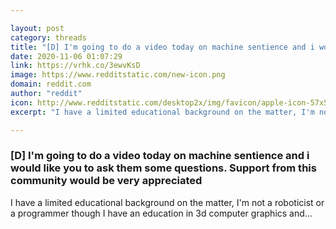 ```yaml
---

layout: post
category: threads
title: "[D] I'm going to do a video today on machine sentience and i would like you to ask them some questions. Support from this community would be very appreciated"
date: 2020-11-06 01:07:29
link: https://vrhk.co/3ewvKsD
image: https://www.redditstatic.com/new-icon.png
domain: reddit.com
author: "reddit"
icon: http://www.redditstatic.com/desktop2x/img/favicon/apple-icon-57x57.png
excerpt: "I have a limited educational background on the matter, I'm not a roboticist or a programmer though I have an education in 3d computer graphics and..."

---
```


### [D] I'm going to do a video today on machine sentience and i would like you to ask them some questions. Support from this community would be very appreciated

I have a limited educational background on the matter, I'm not a roboticist or a programmer though I have an education in 3d computer graphics and...